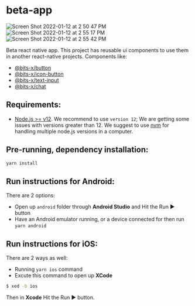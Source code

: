 # beta-app
![Screen Shot 2022-01-12 at 2 50 47 PM](https://user-images.githubusercontent.com/4967157/149204241-10cf2a52-0110-4d23-af93-7aba8d48467d.png)
![Screen Shot 2022-01-12 at 2 55 17 PM](https://user-images.githubusercontent.com/4967157/149204277-687bdabd-01bb-4a7e-bea0-543b984f7594.png)
![Screen Shot 2022-01-12 at 2 55 42 PM](https://user-images.githubusercontent.com/4967157/149204311-8ce75c0a-c2bd-4aaa-a4e2-cad64726d77d.png)

Beta react native app.
This project has reusable ui components to use them in another react-native projects. Components like:
- [@bits-x/button](https://www.npmjs.com/package/@bits-x/button)
- [@bits-x/icon-button](https://www.npmjs.com/package/@bits-x/icon-button)
- [@bits-x/text-input](https://www.npmjs.com/package/@bits-x/text-input)
- [@bits-x/chat](https://www.npmjs.com/package/@bits-x/chat)

## Requirements:
- [Node.js >= v12](https://nodejs.org/es/download/). We recommend to use `version 12`; We are getting some issues with versions greater than 12.
We suggest to use [nvm](https://github.com/nvm-sh/nvm#installing-and-updating) for handling multiple node.js versions in a computer.


## Pre-running, dependency installation:
```bash
yarn install
```

## Run instructions for Android:
There are 2 options:
- Open up `android` folder through **Android Studio** and Hit the Run ▶️ button
- Have an Android emulator running, or a device connected for then run `yarn android`

## Run instructions for iOS:
There are 2 ways as well:
- Running `yarn ios` command
- Excute this command to open up **XCode**
```bash
$ xed -b ios
```
Then in **Xcode** Hit the Run ▶️ button.
